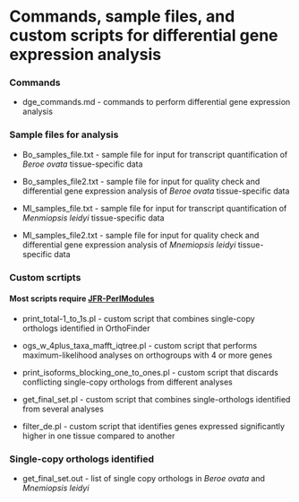 # Commands, sample files, and custom scripts for differential gene expression analysis

### Commands
* dge_commands.md - commands to perform differential gene expression analysis

### Sample files for analysis
* Bo_samples_file.txt - sample file for input for transcript quantification of _Beroe ovata_ tissue-specific data

* Bo_samples_file2.txt - sample file for input for quality check and differential gene expression analysis of _Beroe ovata_ tissue-specific data

* Ml_samples_file.txt - sample file for input for transcript quantification of _Menmiopsis leidyi_ tissue-specific data

* Ml_samples_file2.txt - sample file for input for quality check and differential gene expression analysis of _Mnemiopsis leidyi_ tissue-specific data

### Custom scrtipts
#### Most scripts require [JFR-PerlModules](https://github.com/josephryan/JFR-PerlModules)
* print_total-1_to_1s.pl - custom script that combines single-copy orthologs identified in OrthoFinder

* ogs_w_4plus_taxa_mafft_iqtree.pl - custom script that performs maximum-likelihood analyses on orthogroups with 4 or more genes

* print_isoforms_blocking_one_to_ones.pl - custom script that discards conflicting single-copy orthologs from different analyses

* get_final_set.pl - custom script that combines single-orthologs identified from several analyses

* filter_de.pl - custom script that identifies genes expressed significantly higher in one tissue compared to another

### Single-copy orthologs identified
* get_final_set.out - list of single copy orthologs in _Beroe ovata_ and _Mnemiopsis leidyi_ 
